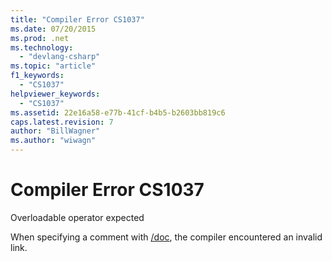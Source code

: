 ```yaml
---
title: "Compiler Error CS1037"
ms.date: 07/20/2015
ms.prod: .net
ms.technology: 
  - "devlang-csharp"
ms.topic: "article"
f1_keywords: 
  - "CS1037"
helpviewer_keywords: 
  - "CS1037"
ms.assetid: 22e16a58-e77b-41cf-b4b5-b2603bb819c6
caps.latest.revision: 7
author: "BillWagner"
ms.author: "wiwagn"
---
```

# Compiler Error CS1037
Overloadable operator expected  
  
 When specifying a comment with [/doc](../../csharp/language-reference/compiler-options/doc-compiler-option.md), the compiler encountered an invalid link.
